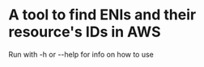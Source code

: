 # A tool to find ENIs and their resource's IDs in AWS

Run with -h or --help for info on how to use
